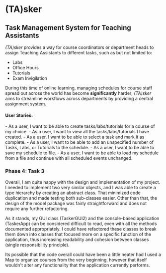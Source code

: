 <h1>(TA)sker</h1>

<h2>Task Management System for Teaching Assistants</h2>

*(TA)sker*  provides a way for course coordinators or department heads
to assign Teaching Assistants to different tasks, such as but not limited to:
- Labs
- Office Hours
- Tutorials
- Exam Invigilation

During this time of online learning, managing schedules for course staff
spread out across the world has become **significantly** harder; *(TA)sker* 
aims to streamline workflows across departments by providing a central assignment
system. 


<h4>User Stories:</h4>
- As a user, I want to be able to create tasks/labs/tutorials for a course of 
my choice.
- As a user, I want to view all the tasks/labs/tutorials I have created. 
- As a user, I want to be able to select a task and mark it as complete.
- As a user, I want to be able to add an unspecified number of Tasks, Labs, or 
Tutorials to the schedule.
- As a user, I want to be able to save my schedule to file.
- As a user, I want to be able to load my schedule from a file and continue
with all scheduled events unchanged.

<h3>Phase 4: Task 3</h3>

Overall, I am quite happy with the design and implementation of my project. I needed to implement two very similar
objects, and I was able to create a type hierarchy by creating an abstract class. That minimized code duplication
and made testing both sub-classes easier. Other than that, the design of the model package was fairly 
straightforward and does not require any further refactoring. 

As it stands, my GUI class (TaskerGUI2) and the console-based application (TaskerApp) can be considered difficult
to read, even with all the methods documented appropriately. I could have refactored these classes to break them
down into classes that focused more on a specific function of the application, thus increasing readability
and cohesion between classes (single responsibility principle).  

Its possible that the code overall could have been a little neater had I used a Map to organize courses from 
the very beginning, however that itself wouldn't alter any functionality that the application currently 
performs.  



